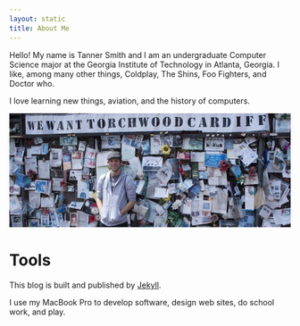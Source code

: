 ```yaml
---
layout: static
title: About Me
---
```


Hello! My name is Tanner Smith and I am an undergraduate Computer Science major at the Georgia Institute of Technology in Atlanta, Georgia. I like, among many other things, Coldplay, The Shins, Foo Fighters, and Doctor who.

I love learning new things, aviation, and the history of computers.

<img src="../images/cardiff.jpg" alt="Picture of Myself" class="fill"/>

# Tools

This blog is built and published by [Jekyll](http://jekyllrb.com/).

I use my MacBook Pro to develop software, design web sites, do school work, and play.